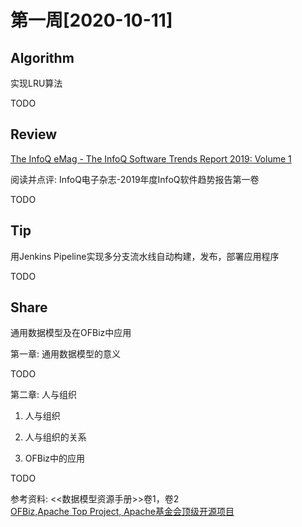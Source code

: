 # 第一周[2020-10-11]

## Algorithm

实现LRU算法

TODO


## Review

[The InfoQ eMag - The InfoQ Software Trends Report 2019: Volume 1](https://www.infoq.com/minibooks/infoq-software-trends-report-1/?topicPageSponsorship=c1246725-b0a7-43a6-9ef9-68102c8d48e1&itm_source=minibooks_about_java&itm_medium=link&itm_campaign=java) 

阅读并点评: InfoQ电子杂志-2019年度InfoQ软件趋势报告第一卷

TODO

## Tip

用Jenkins Pipeline实现多分支流水线自动构建，发布，部署应用程序

TODO

## Share

通用数据模型及在OFBiz中应用

第一章: 通用数据模型的意义

TODO

第二章: 人与组织

  1. 人与组织
  
  2. 人与组织的关系
  
  3. OFBiz中的应用

TODO

参考资料: 
   <<数据模型资源手册>>卷1，卷2     
   [OFBiz,Apache Top Project, Apache基金会顶级开源项目](http://ofbiz.apache.org)
 
